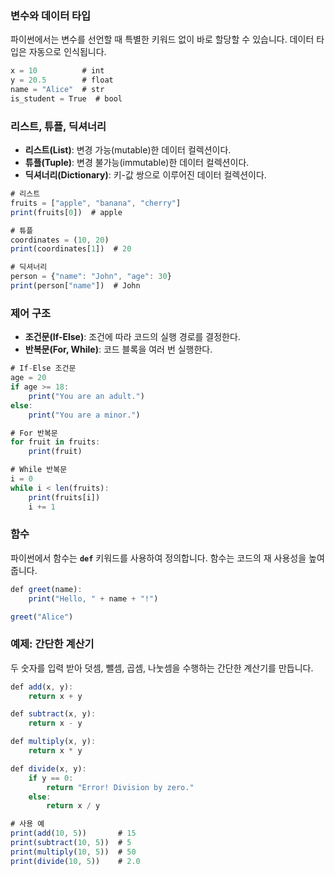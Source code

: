 ### **변수와 데이터 타입**

파이썬에서는 변수를 선언할 때 특별한 키워드 없이 바로 할당할 수 있습니다. 데이터 타입은 자동으로 인식됩니다.

```jsx
x = 10          # int
y = 20.5        # float
name = "Alice"  # str
is_student = True  # bool
```

### **리스트, 튜플, 딕셔너리**

- **리스트(List)**: 변경 가능(mutable)한 데이터 컬렉션이다.
- **튜플(Tuple)**: 변경 불가능(immutable)한 데이터 컬렉션이다.
- **딕셔너리(Dictionary)**: 키-값 쌍으로 이루어진 데이터 컬렉션이다.

```jsx
# 리스트
fruits = ["apple", "banana", "cherry"]
print(fruits[0])  # apple

# 튜플
coordinates = (10, 20)
print(coordinates[1])  # 20

# 딕셔너리
person = {"name": "John", "age": 30}
print(person["name"])  # John

```

### **제어 구조**

- **조건문(If-Else)**: 조건에 따라 코드의 실행 경로를 결정한다.
- **반복문(For, While)**: 코드 블록을 여러 번 실행한다.

```jsx
# If-Else 조건문
age = 20
if age >= 18:
    print("You are an adult.")
else:
    print("You are a minor.")

# For 반복문
for fruit in fruits:
    print(fruit)

# While 반복문
i = 0
while i < len(fruits):
    print(fruits[i])
    i += 1

```

### **함수**

파이썬에서 함수는 **`def`** 키워드를 사용하여 정의합니다. 함수는 코드의 재 사용성을 높여 줍니다.

```jsx
def greet(name):
    print("Hello, " + name + "!")

greet("Alice")

```

### **예제: 간단한 계산기**

두 숫자를 입력 받아 덧셈, 뺄셈, 곱셈, 나눗셈을 수행하는 간단한 계산기를 만듭니다.

```jsx
def add(x, y):
    return x + y

def subtract(x, y):
    return x - y

def multiply(x, y):
    return x * y

def divide(x, y):
    if y == 0:
        return "Error! Division by zero."
    else:
        return x / y

# 사용 예
print(add(10, 5))       # 15
print(subtract(10, 5))  # 5
print(multiply(10, 5))  # 50
print(divide(10, 5))    # 2.0

```

#
